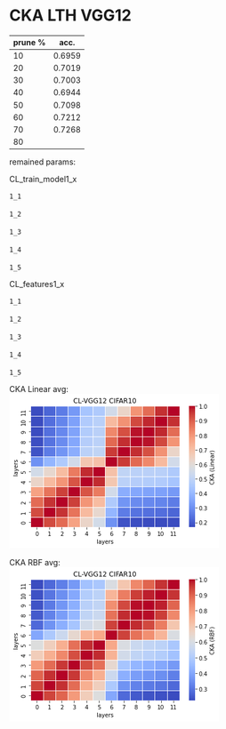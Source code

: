 # CKA LTH VGG12
| prune % | acc. |
|---------|------|
|    10     |   0.6959   |
|    20     |    0.7019   |
|    30     |  0.7003    |
|    40     |   0.6944   |
|    50     |   0.7098   |
|    60     |   0.7212   |
|    70     |   0.7268   |
|    80     |      |

remained params: 

CL_train_model1_x
```
1_1

1_2

1_3

1_4

1_5

```

CL_features1_x
```
1_1

1_2

1_3

1_4

1_5

```

CKA Linear avg: <br>
![cl_vgg12_linear](cl_vgg12_linear.png)

CKA RBF avg: <br>
![cl_vgg12_rbf](cl_vgg12_rbf.png)
